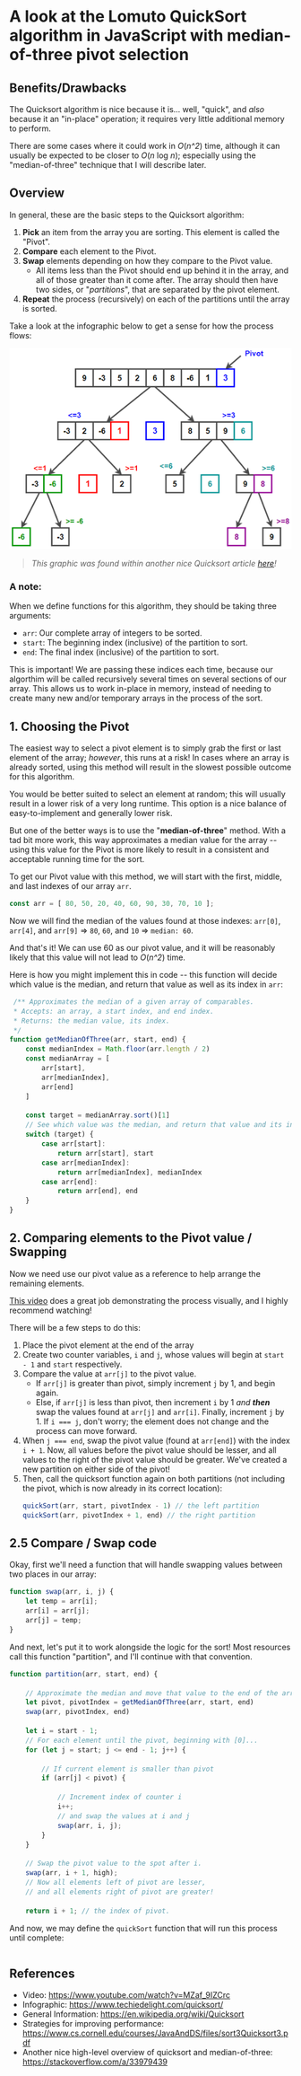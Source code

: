 # A look at the Lomuto QuickSort algorithm in JavaScript with median-of-three pivot selection

## Benefits/Drawbacks

The Quicksort algorithm is nice because it is... well, "quick", and *also* because it an "in-place" operation; it requires very little additional memory to perform.

There are some cases where it could work in *O*(*n^2*) time, although it can usually be expected to be closer to *O*(*n* log *n*); especially using the "median-of-three" technique that I will describe later.

## Overview

In general, these are the basic steps to the Quicksort algorithm:

1. **Pick** an item from the array you are sorting. This element is called the "Pivot".
1. **Compare** each element to the Pivot.
1. **Swap** elements depending on how they compare to the Pivot value.
    * All items less than the Pivot should end up behind it in the array, and all of those greater than it come after. The array should then have two sides, or "*partitions*", that are separated by the pivot element.
1. **Repeat** the process (recursively) on each of the partitions until the array is sorted.

Take a look at the infographic below to get a sense for how the process flows:

![](Quicksort.png)
> *This graphic was found within another nice Quicksort article [here](https://www.techiedelight.com/quicksort/)!*


### A note:

When we define functions for this algorithm, they should be taking three arguments:
* `arr`: Our complete array of integers to be sorted.
* `start`: The beginning index (inclusive) of the partition to sort.
* `end`: The final index (inclusive) of the partition to sort.

This is important! We are passing these indices each time, because our algorthim will be called recursively several times on several sections of our array. This allows us to work in-place in memory, instead of needing to create many new and/or temporary arrays in the process of the sort.

## 1. Choosing the Pivot

The easiest way to select a pivot element is to simply grab the first or last element of the array; *however*, this runs at a risk! In cases where an array is already sorted, using this method will result in the slowest possible outcome for this algorithm.

You would be better suited to select an element at random; this will usually result in a lower risk of a very long runtime. This option is a nice balance of easy-to-implement and generally lower risk.

But one of the better ways is to use the "**median-of-three**" method. With a tad bit more work, this way approximates a median value for the array -- using this value for the Pivot is more likely to result in a consistent and acceptable running time for the sort.

To get our Pivot value with this method, we will start with the first, middle, and last indexes of our array `arr`.

```javascript
const arr = [ 80, 50, 20, 40, 60, 90, 30, 70, 10 ];
```

Now we will find the median of the values found at those indexes: `arr[0]`, `arr[4]`, and `arr[9]` => `80`, `60`, and `10` => `median: 60`.

And that's it! We can use 60 as our pivot value, and it will be reasonably likely that this value will not lead to *O*(*n^2*) time.

Here is how you might implement this in code -- this function will decide which value is the median, and return that value as well as its index in `arr`:
```javascript
 /** Approximates the median of a given array of comparables.
 * Accepts: an array, a start index, and end index.
 * Returns: the median value, its index.
 */
function getMedianOfThree(arr, start, end) {
	const medianIndex = Math.floor(arr.length / 2)
	const medianArray = [
		arr[start],
		arr[medianIndex],
		arr[end]
	]

	const target = medianArray.sort()[1]
	// See which value was the median, and return that value and its index.
	switch (target) {
		case arr[start]:
			return arr[start], start
		case arr[medianIndex]:
			return arr[medianIndex], medianIndex
		case arr[end]:
			return arr[end], end
	}
}
```


## 2. Comparing elements to the Pivot value / Swapping

Now we need use our pivot value as a reference to help arrange the remaining elements.

[This video](https://www.youtube.com/watch?v=MZaf_9IZCrc) does a great job demonstrating the process visually, and I highly recommend watching!

There will be a few steps to do this:

1. Place the pivot element at the end of the array
1. Create two counter variables, `i` and `j`, whose values will begin at `start - 1` and `start` respectively.
1. Compare the value at `arr[j]` to the pivot value.
    * If `arr[j]` is greater than pivot, simply increment `j` by 1, and begin again.
    * Else, if `arr[j]` is less than pivot, then increment `i` by 1 *and **then*** swap the values found at `arr[j]` and `arr[i]`. Finally, increment `j` by 1. If `i === j`, don't worry; the element does not change and the process can move forward.
1. When `j === end`, swap the pivot value (found at `arr[end]`) with the index `i + 1`. Now, all values before the pivot value should be lesser, and all values to the right of the pivot value should be greater. We've created a new partition on either side of the pivot!
1. Then, call the quicksort function again on both partitions (not including the pivot, which is now already in its correct location):
    ```javascript
    quickSort(arr, start, pivotIndex - 1) // the left partition
    quickSort(arr, pivotIndex + 1, end) // the right partition
    ```


## 2.5 Compare / Swap code

Okay, first we'll need a function that will handle swapping values between two places in our array:
```javascript
function swap(arr, i, j) {
	let temp = arr[i];
	arr[i] = arr[j];
	arr[j] = temp;
}
```

And next, let's put it to work alongside the logic for the sort! Most resources call this function "partition", and I'll continue with that convention.

```javascript
function partition(arr, start, end) {

    // Approximate the median and move that value to the end of the array
	let pivot, pivotIndex = getMedianOfThree(arr, start, end)
    swap(arr, pivotIndex, end)

	let i = start - 1;
    // For each element until the pivot, beginning with [0]...
	for (let j = start; j <= end - 1; j++) {

		// If current element is smaller than pivot
		if (arr[j] < pivot) {

			// Increment index of counter i
			i++;
            // and swap the values at i and j
			swap(arr, i, j);
		}
	}

    // Swap the pivot value to the spot after i.
	swap(arr, i + 1, high);
    // Now all elements left of pivot are lesser,
    // and all elements right of pivot are greater!

	return i + 1; // the index of pivot.
```

And now, we may define the `quickSort` function that will run this process until complete:

```javascript

```



## References

* Video: https://www.youtube.com/watch?v=MZaf_9IZCrc
* Infographic: https://www.techiedelight.com/quicksort/
* General Information: https://en.wikipedia.org/wiki/Quicksort
* Strategies for improving performance: https://www.cs.cornell.edu/courses/JavaAndDS/files/sort3Quicksort3.pdf
* Another nice high-level overview of quicksort and median-of-three: https://stackoverflow.com/a/33979439